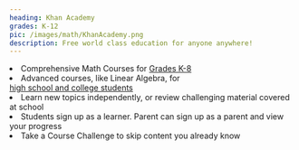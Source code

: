 ```yaml
---
heading: Khan Academy
grades: K-12
pic: /images/math/KhanAcademy.png
description: Free world class education for anyone anywhere!
---
```

<li>Comprehensive Math Courses for <a href="https://www.khanacademy.org/math/k-8-grades" target="_blank">Grades K-8</a></li>
<li>Advanced courses, like Linear Algebra, for <br><a href="https://www.khanacademy.org/math" target="_blank">high school and college students</a></li>
<li>Learn new topics independently, or review challenging material covered at school</li>
<li>Students sign up as a learner. Parent can sign up as a parent and view your progress</li>
<li>Take a Course Challenge to skip content you already know</li>

